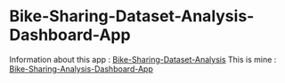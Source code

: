 # Bike-Sharing-Dataset-Analysis-Dashboard-App

Information about this app : [Bike-Sharing-Dataset-Analysis](https://github.com/rajainal/Bike-Sharing-Dataset-Analysis)
This is mine : [Bike-Sharing-Analysis-Dashboard-App](https://bike-sharing-analysis-dashboard-app.streamlit.app/)
